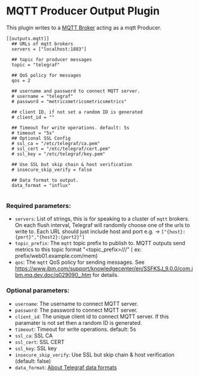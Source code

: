 # MQTT Producer Output Plugin

This plugin writes to a [MQTT Broker](http://http://mqtt.org/) acting as a mqtt Producer.

```
[[outputs.mqtt]]
  ## URLs of mqtt brokers
  servers = ["localhost:1883"]
  
  ## topic for producer messages
  topic = "telegraf"
  
  ## QoS policy for messages
  qos = 2
  
  ## username and password to connect MQTT server.
  # username = "telegraf"
  # password = "metricsmetricsmetricsmetrics"
   
  ## client ID, if not set a random ID is generated
  # client_id = ""
    
  ## Timeout for write operations. default: 5s
  # timeout = "5s"
  ## Optional SSL Config
  # ssl_ca = "/etc/telegraf/ca.pem"
  # ssl_cert = "/etc/telegraf/cert.pem"
  # ssl_key = "/etc/telegraf/key.pem"
  
  ## Use SSL but skip chain & host verification
  # insecure_skip_verify = false
  
  ## Data format to output.
  data_format = "influx"


```

### Required parameters:

* `servers`: List of strings, this is for speaking to a cluster of `mqtt` brokers. On each flush interval, Telegraf will randomly choose one of the urls to write to. Each URL should just include host and port e.g. -> `["{host}:{port}","{host2}:{port2}"]`
* `topic_prefix`: The `mqtt` topic prefix to publish to. MQTT outputs send metrics to this topic format "<topic_prefix>/<hostname>/<pluginname>/" ( ex: prefix/web01.example.com/mem)
* `qos`: The `mqtt` QoS policy for sending messages. See https://www.ibm.com/support/knowledgecenter/en/SSFKSJ_9.0.0/com.ibm.mq.dev.doc/q029090_.htm for details.

### Optional parameters:
* `username`: The username to connect MQTT server.
* `password`: The password to connect MQTT server.
* `client_id`: The unique client id to connect MQTT server. If this paramater is not set then a random ID is generated.
* `timeout`: Timeout for write operations. default: 5s
* `ssl_ca`: SSL CA
* `ssl_cert`: SSL CERT
* `ssl_key`: SSL key
* `insecure_skip_verify`: Use SSL but skip chain & host verification (default: false)
* `data_format`: [About Telegraf data formats](https://github.com/influxdata/telegraf/blob/master/docs/DATA_FORMATS_OUTPUT.md)
